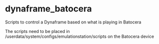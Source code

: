 # dynaframe_batocera
Scripts to control a Dynaframe based on what is playing in Batocera

The scripts need to be placed in /userdata/system/configs/emulationstation/scripts on the Batocera device
